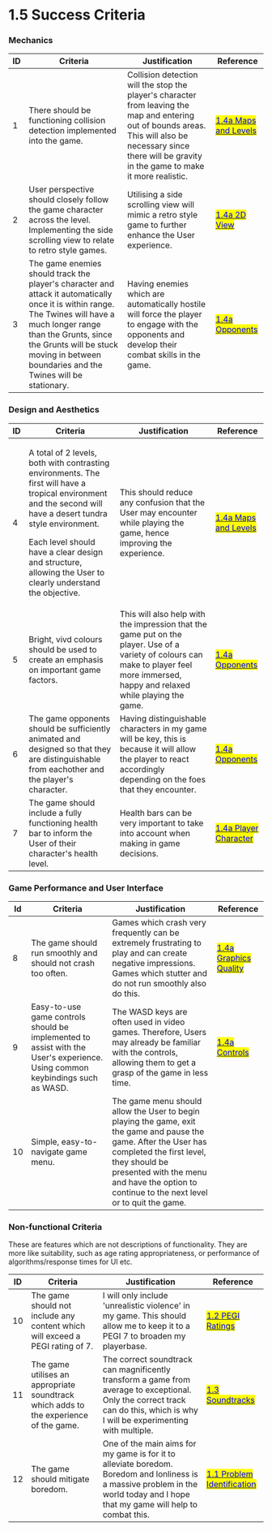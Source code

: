 # 1.5 Success Criteria

### Mechanics

| ID | Criteria                                                                                                                                                                                                                                                           | Justification                                                                                                                                                                                                  | Reference                                                                                                                                                                                 |
| -- | ------------------------------------------------------------------------------------------------------------------------------------------------------------------------------------------------------------------------------------------------------------------ | -------------------------------------------------------------------------------------------------------------------------------------------------------------------------------------------------------------- | ----------------------------------------------------------------------------------------------------------------------------------------------------------------------------------------- |
| 1  | There should be functioning collision detection implemented into the game.                                                                                                                                                                                         | Collision detection will the stop the player's character from leaving the map and entering out of bounds areas. This will also be necessary since there will be gravity in the game to make it more realistic. | [<mark style="color:blue;">1.4a Maps and Levels</mark>](1.4a-features-of-the-proposed-solution.md#maps-and-levels)                                                                        |
| 2  | User perspective should closely follow the game character across the level. Implementing the side scrolling view to relate to retro style games.                                                                                                                   | Utilising a side scrolling view will mimic a retro style game to further enhance the User experience.                                                                                                          | [<mark style="color:blue;">1.4a 2D V</mark>](1.4a-features-of-the-proposed-solution.md#2d-view.)[<mark style="color:blue;">iew</mark>](1.4a-features-of-the-proposed-solution.md#2d-view) |
| 3  | The game enemies should track the player's character and attack it automatically once it is within range. The Twines will have a much longer range than the Grunts, since the Grunts will be stuck moving in between boundaries and the Twines will be stationary. | Having enemies which are automatically hostile will force the player to engage with the opponents and develop their combat skills in the game.                                                                 | [<mark style="color:blue;">1.4a Opponents</mark>](1.4a-features-of-the-proposed-solution.md#opponents)                                                                                    |

### Design and Aesthetics

| ID | Criteria                                                                                                                                                                                                                                                                                        | Justification                                                                                                                                                                         | Reference                                                                                                            |
| -- | ----------------------------------------------------------------------------------------------------------------------------------------------------------------------------------------------------------------------------------------------------------------------------------------------- | ------------------------------------------------------------------------------------------------------------------------------------------------------------------------------------- | -------------------------------------------------------------------------------------------------------------------- |
| 4  | <p>A total of 2 levels, both with contrasting environments. The first will have a tropical environment and the second will have a desert tundra style environment.</p><p></p><p>Each level should have a clear design and structure, allowing the User to clearly understand the objective.</p> | This should reduce any confusion that the User may encounter while playing the game, hence improving the experience.                                                                  | [<mark style="color:blue;">1.4a Maps and Levels</mark>](1.4a-features-of-the-proposed-solution.md#maps-and-levels)   |
| 5  | Bright, vivd colours should be used to create an emphasis on important game factors.                                                                                                                                                                                                            | This will also help with the impression that the game put on the player. Use of a variety of colours can make to player feel more immersed, happy and relaxed while playing the game. | [<mark style="color:blue;">1.4a Opponents</mark>](1.4a-features-of-the-proposed-solution.md#opponents)               |
| 6  | The game opponents should be sufficiently animated and designed so that they are distinguishable from eachother and the player's character.                                                                                                                                                     | Having distinguishable characters in my game will be key, this is because it will allow the player to react accordingly depending on the foes that they encounter.                    | [<mark style="color:blue;">1.4a Opponents</mark>](1.4a-features-of-the-proposed-solution.md#opponents)               |
| 7  | The game should include a fully functioning health bar to inform the User of their character's health level.                                                                                                                                                                                    | Health bars can be very important to take into account when making in game decisions.                                                                                                 | [<mark style="color:blue;">1.4a Player Character</mark>](1.4a-features-of-the-proposed-solution.md#player-character) |

### Game Performance and User Interface

| Id | Criteria                                                                                                                     | Justification                                                                                                                                                                                                                                                | Reference                                                                                                                                                                                    |
| -- | ---------------------------------------------------------------------------------------------------------------------------- | ------------------------------------------------------------------------------------------------------------------------------------------------------------------------------------------------------------------------------------------------------------ | -------------------------------------------------------------------------------------------------------------------------------------------------------------------------------------------- |
| 8  | The game should run smoothly and should not crash too often.                                                                 | Games which crash very frequently can be extremely frustrating to play and can create negative impressions. Games which stutter and do not run smoothly also do this.                                                                                        | [<mark style="color:blue;">1.4a Graphics Quality</mark>](1.4a-features-of-the-proposed-solution.md#graphics-quality)                                                                         |
| 9  | Easy-to-use game controls should be implemented to assist with the User's experience. Using common keybindings such as WASD. | The WASD keys are often used in video games. Therefore, Users may already be familiar with the controls, allowing them to get a grasp of the game in less time.                                                                                              | [<mark style="color:blue;">1.4</mark>](1.4a-features-of-the-proposed-solution.md#controls.)[<mark style="color:blue;">a Controls</mark>](1.4a-features-of-the-proposed-solution.md#controls) |
| 10 | Simple, easy-to-navigate game menu.                                                                                          | The game menu should allow the User to begin playing the game, exit the game and pause the game. After the User has completed the first level, they should be presented with the menu and have the option to continue to the next level or to quit the game. |                                                                                                                                                                                              |

### Non-functional Criteria

These are features which are not descriptions of functionality. They are more like suitability, such as age rating appropriateness, or performance of algorithms/response times for UI etc.

| ID | Criteria                                                                              | Justification                                                                                                                                                                    | Reference                                                                                    |
| -- | ------------------------------------------------------------------------------------- | -------------------------------------------------------------------------------------------------------------------------------------------------------------------------------- | -------------------------------------------------------------------------------------------- |
| 10 | The game should not include any content which will exceed a PEGI rating of 7.         | I will only include 'unrealistic violence' in my game. This should allow me to keep it to a PEGI 7 to broaden my playerbase.                                                     | [<mark style="color:blue;">1.2 PEGI Ratings</mark>](1.2-stakeholders.md#pegi-ratings)        |
| 11 | The game utilises an appropriate soundtrack which adds to the experience of the game. | The correct soundtrack can magnificently transform a game from average to exceptional. Only the correct track can do this, which is why I will be experimenting with multiple.   | [<mark style="color:blue;">1.3 Soundtracks</mark>](1.3-research-the-problem.md#celeste)      |
| 12 | The game should mitigate boredom.                                                     | One of the main aims for my game is for it to alleviate boredom. Boredom and lonliness is a massive problem in the world today and I hope that my game will help to combat this. | [<mark style="color:blue;">1.1 Problem Identification</mark>](1.1-problem-identification.md) |

